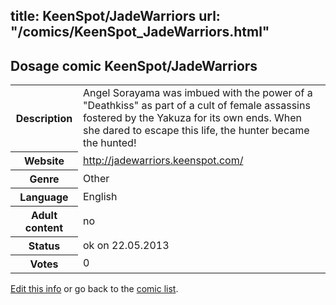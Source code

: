 title: KeenSpot/JadeWarriors
url: "/comics/KeenSpot_JadeWarriors.html"
---
Dosage comic KeenSpot/JadeWarriors
-----------------------------------------

<p id="msg"></p>
<script type="text/javascript">
if (window.location.search === '?edit_info_mail=sent_ok') {
  var elem = document.getElementById("msg");
  elem.innerHTML = 'Edited information sucessfully sent for review, which is usually done daily. Thanks!';
  elem.className = 'ok';
}
</script>
<table class="comicinfo">
<tr>
<th>Description</th><td>Angel Sorayama was imbued with the power of a &quot;Deathkiss&quot; as part of a cult of female assassins fostered by the Yakuza for its own ends. When she dared to escape this life, the hunter became the hunted!</td>
</tr>
<tr>
<th>Website</th><td><a href="http://jadewarriors.keenspot.com/">http://jadewarriors.keenspot.com/</a></td>
</tr>
<tr>
<th>Genre</th><td>Other</td>
</tr>
<tr>
<th>Language</th><td>English</td>
</tr>
<tr>
<th>Adult content</th><td>no</td>
</tr>
<tr>
<th>Status</th><td>ok on 22.05.2013</td>
</tr>
<tr>
<th>Votes</th><td>0</td>
</tr>
</table>

[Edit this info](KeenSpot_JadeWarriors_edit.html) or go back to the [comic list](../comic-index.html).
